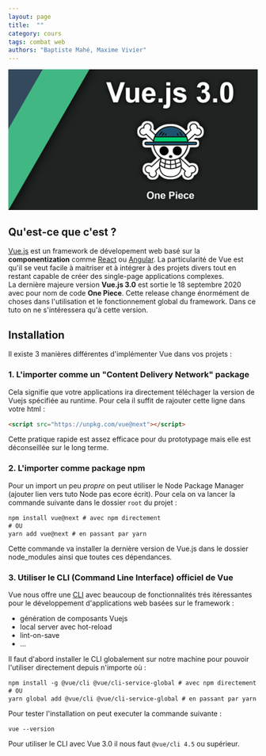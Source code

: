 ```yaml
---
layout: page
title:  ""
category: cours
tags: combat web
authors: "Baptiste Mahé, Maxime Vivier"
---
```


![Vue.js Logo](../../assets/vuejs_logo.png)

## Qu'est-ce que c'est ?

[Vue.js](https://v3.vuejs.org) est un framework de dévelopement web basé sur la **componentization** comme [React](https://fr.reactjs.org) ou [Angular](https://angular.io). La particularité de Vue est qu'il se veut facile à maitriser et à intégrer à des projets divers tout en restant capable de créer des single-page applications complexes. \
La dernière majeure version **Vue.js 3.0** est sortie le 18 septembre 2020 avec pour nom de code **One Piece**. Cette release change énormément de choses dans l'utilisation et le fonctionnement global du framework. Dans ce tuto on ne s'intéressera qu'à cette version.

## Installation

Il existe 3 manières différentes d'implémenter Vue dans vos projets :

### 1. L'importer comme un "Content Delivery Network" package

Cela signifie que votre applications ira directement téléchager la version de Vuejs spécifiée au runtime. Pour cela il suffit de rajouter cette ligne dans votre html :

```html
<script src="https://unpkg.com/vue@next"></script>
```

Cette pratique rapide est assez efficace pour du prototypage mais elle est déconseillée sur le long terme.

### 2. L'importer comme package npm

Pour un import un peu *propre* on peut utiliser le Node Package Manager (ajouter lien vers tuto Node pas ecore écrit). Pour cela on va lancer la commande suivante dans le dossier `root` du projet :

```shell
npm install vue@next # avec npm directement
# OU
yarn add vue@next # en passant par yarn
```

Cette commande va installer la dernière version de Vue.js dans le dossier node_modules ainsi que toutes ces dépendances.

### 3. Utiliser le CLI (Command Line Interface) officiel de Vue

Vue nous offre une [CLI](https://cli.vuejs.org/guide) avec beaucoup de fonctionnalités trés itéressantes pour le développement d'applications web basées sur le framework :

- génération de composants Vuejs
- local server avec hot-reload
- lint-on-save
- ...

Il faut d'abord installer le CLI globalement sur notre machine pour pouvoir l'utiliser directement depuis n'importe où :

```shell
npm install -g @vue/cli @vue/cli-service-global # avec npm directement
# OU
yarn global add @vue/cli @vue/cli-service-global # en passant par yarn
```

Pour tester l'installation on peut executer la commande suivante :

```shell
vue --version
```

Pour utiliser le CLI avec Vue 3.0 il nous faut `@vue/cli 4.5` ou supérieur.
